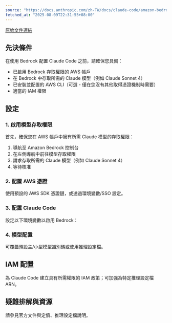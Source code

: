 ```yaml
---
source: "https://docs.anthropic.com/zh-TW/docs/claude-code/amazon-bedrock"
fetched_at: "2025-08-09T22:31:55+08:00"
---
```


[原始文件連結](https://docs.anthropic.com/zh-TW/docs/claude-code/amazon-bedrock)

## 先決條件

在使用 Bedrock 配置 Claude Code 之前，請確保您具備：

- 已啟用 Bedrock 存取權限的 AWS 帳戶
- 在 Bedrock 中存取所需的 Claude 模型（例如 Claude Sonnet 4）
- 已安裝並配置的 AWS CLI（可選 - 僅在您沒有其他取得憑證機制時需要）
- 適當的 IAM 權限

## 設定

### 1. 啟用模型存取權限

首先，確保您在 AWS 帳戶中擁有所需 Claude 模型的存取權限：

1. 導航至 Amazon Bedrock 控制台
2. 在左側導航中前往模型存取權限
3. 請求存取所需的 Claude 模型（例如 Claude Sonnet 4）
4. 等待核准

### 2. 配置 AWS 憑證

使用預設的 AWS SDK 憑證鏈，或透過環境變數/SSO 設定。

### 3. 配置 Claude Code

設定以下環境變數以啟用 Bedrock：

### 4. 模型配置

可覆蓋預設主/小型模型識別碼或使用推理設定檔。

## IAM 配置

為 Claude Code 建立具有所需權限的 IAM 政策；可加強為特定推理設定檔 ARN。

## 疑難排解與資源

請參見官方文件與定價、推理設定檔說明。

